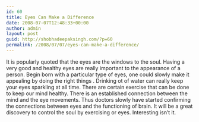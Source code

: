 ```yaml
---
id: 60
title: Eyes Can Make a Difference
date: 2008-07-07T12:48:33+00:00
author: admin
layout: post
guid: http://shobhadeepaksingh.com/?p=60
permalink: /2008/07/07/eyes-can-make-a-difference/
---
```

It is popularly quoted that the eyes are the windows to the soul. Having a very good and healthy eyes are really important to the appearance of a person. Begin born with a particular type of eyes, one could slowly make it appealing by doing the right things . Drinking ot of water can really keep your eyes sparkling at all time. There are certain exercise that can be done to keep our mind healthy. There is an established connection between the mind and the eye movements. Thus doctors slowly have started confirming the connections between eyes and the functioning of brain. It will be a great discovery to control the soul by exercising or eyes. Interesting isn&#8217;t it.